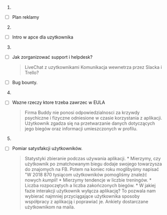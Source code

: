1.
- [ ] Plan reklamy

2.
- [ ] Intro w apce dla uzytkownika

3.
- [ ] Jak zorganizować support i helpdesk?
    > LiveChat z uzytkownikami
    > Komunikacja wewnetrza przez Slacka i Trello?
- [ ] Bug bounty.

4.
- [ ] Wazne rzeczy ktore trzeba zawrzec w EULA
    > Firma Buddy nie ponosi odpowiedzialnosci za krzywdy psychiczne i fizyczne odniesione w czasie korzystania z aplikacji.
    > Użytkownik zgadza się na przetwarzanie danych dotyczących jego biegów oraz informacji umieszczonych w profilu.

5. 
- [ ] Pomiar satysfakcji użytkowników.
    > Statystyki zbieranie podczas używania aplikacji.
        * Mierzymy, czy użytkownik po zmatchowanym biegu dodaje swojego towarzysza do znajomych na FB.
        Potem na koniec roku moglibyśmy napisać "W 2018 870 tysiącom użytkowników pomogliśmy znaleźć nowych *kumpli*!
        * Mierzymy tendencje w liczbie treningów.
        * Liczba rozpoczętych a liczba zakończonych biegów.
        * W jakiej fazie interakcji użytkownik wyłącza aplikację? To pozwala nam wybierać najmniej przyciągające użytkownika sposoby współpracy z aplikacją i poprawiać je.
    > Ankiety dostarczane użytkownikom na maila.
